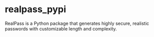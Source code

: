 # realpass_pypi
RealPass is a Python package that generates highly secure, realistic passwords with customizable length and complexity.
